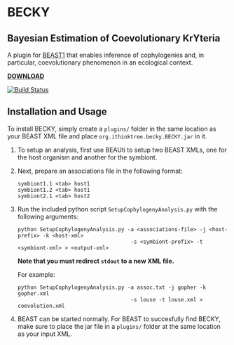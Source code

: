 # BECKY
## Bayesian Estimation of Coevolutionary KrYteria

A plugin for [BEAST1](//beast-mcmc.googlecode.com/) that enables inference of cophylogenies and, in particular, coevolutionary phenomenon in an ecological context.

[**DOWNLOAD**](//github.com/coevolution/BECKY/releases)

[![Build Status](//travis-ci.org/armanbilge/BECKY.svg?branch=master)](//travis-ci.org/armanbilge/BECKY)

## Installation and Usage

To install BECKY, simply create a `plugins/` folder in the same location as your BEAST XML file and place `org.ithinktree.becky.BECKY.jar` in it.

1. To setup an analysis, first use BEAUti to setup two BEAST XMLs, one for the host organism and another for the symbiont.

2. Next, prepare an associations file in the following format:
   ```
   symbiont1.1 <tab> host1
   symbiont1.2 <tab> host1
   symbiont2.1 <tab> host2
   ```

3. Run the included python script `SetupCophylogenyAnalysis.py` with the following arguments:
   ```
   python SetupCophylogenyAnalysis.py -a <associations-file> -j <host-prefix> -k <host-xml>
                                       -s <symbiont-prefix> -t <symbiont-xml> > <output-xml>
   ```
   **Note that you must redirect `stdout` to a new XML file.**
   
   For example:
   ```
   python SetupCophylogenyAnalysis.py -a assoc.txt -j gopher -k gopher.xml
                                       -s louse -t louse.xml > coevolution.xml
   ```
   

4. BEAST can be started normally. For BEAST to succesfully find BECKY, make sure to place the jar file in a `plugins/` folder at the same location as your input XML.
